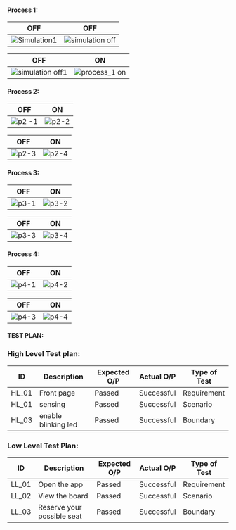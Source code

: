 #### Process 1:

|OFF|OFF|
|:--:|:--:|
|![Simulation1](https://user-images.githubusercontent.com/98817564/157196953-2bc1f0d4-3c7b-4faf-8151-17c8f328ff19.png) | ![simulation off](https://user-images.githubusercontent.com/98817564/157197515-68c2a6fa-0d89-408f-8045-c6c3fe965829.jpg)|




|OFF|ON|
|:--:|:--:|
| ![simulation off1](https://user-images.githubusercontent.com/98817564/157198520-80768ba6-ab49-4e7c-b055-790d5ada057e.jpg) | ![process_1 on](https://user-images.githubusercontent.com/98817564/157198937-4c792a2d-6dd7-44c0-9116-e36e564e02e5.jpg) |



#### Process 2:


|OFF|ON|
|:--:|:--:|
| ![p2 -1](https://user-images.githubusercontent.com/98817564/157215012-1d29d3ad-3ffb-4936-a668-ed30c4288a55.jpg)| ![p2-2](https://user-images.githubusercontent.com/98817564/157215286-735a1692-7153-468b-a06f-d0b0514ecb38.jpg) |

|OFF|ON|
|:--:|:--:|
|![p2-3](https://user-images.githubusercontent.com/98817564/157215786-efef3e8c-a5a7-4e64-99d4-df8fbec78fb3.jpg)| ![p2-4](https://user-images.githubusercontent.com/98817564/157215803-fdc75517-91f7-4022-9b61-97a6a73b7c3e.jpg) |


#### Process 3:

|OFF|ON|
|:--:|:--:|
|![p3-1](https://user-images.githubusercontent.com/98817564/157217173-1e2f9325-b7de-496e-b0ad-c5656f898e52.jpg)| ![p3-2](https://user-images.githubusercontent.com/98817564/157217183-72650b4d-85b4-471d-aefd-cb95f28d4a96.jpg) |


|OFF|ON|
|:--:|:--:|
|![p3-3](https://user-images.githubusercontent.com/98817564/157217500-aaebc33e-9206-40de-95d6-db37214fe268.jpg)| ![p3-4](https://user-images.githubusercontent.com/98817564/157217506-c1a52980-0ec6-48a2-92aa-62505056d31f.jpg) |


#### Process 4:

|OFF|ON|
|:--:|:--:|
|![p4-1](https://user-images.githubusercontent.com/98817564/157218166-892a08a2-1ca5-47c6-a053-e96a596689a9.jpg)| ![p4-2](https://user-images.githubusercontent.com/98817564/157218186-7a74c523-7461-4e2a-8294-0a5bbb9b61aa.jpg) |

|OFF|ON|
|:--:|:--:|
|![p4-3](https://user-images.githubusercontent.com/98817564/157218201-46f59f7d-7190-4f6e-a1c8-89d3650324b9.jpg)|![p4-4](https://user-images.githubusercontent.com/98817564/157218213-3247b174-3566-40b8-8371-1a7d47a0dad6.jpg) |







#### TEST PLAN:
### High Level Test plan:
| ID    | Description                             | Expected O/P | Actual O/P | Type of Test |
|-------|-----------------------------------------| ------------ | ---------- | ------------ |
| HL_01  |Front page                   |  Passed   | Successful   |Requirement |
| HL_01  |sensing                          |   Passed     | Successful     | Scenario|
| HL_03  |enable blinking led             | Passed     |Successful    | Boundary   |


### Low Level Test Plan:
| ID    | Description           | Expected O/P | Actual O/P | Type of Test | 
|-------|-----------------------| ------------ | -----------| ------------ |
| LL_01  |Open the app           |   Passed    |    Successful  | Requirement  |
| LL_02  |View the board| Passed        |    Successful | Scenario     |
| LL_03  |Reserve your possible seat     |  Passed      | Successful  | Boundary     |


